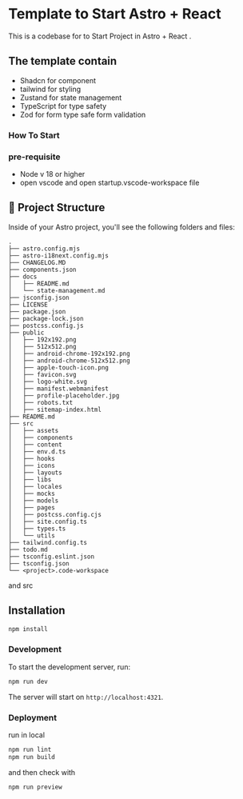 # Template to Start Astro + React

This is a codebase for to Start Project in Astro + React .

## The template contain

- Shadcn for component
- tailwind for styling
- Zustand for state management
- TypeScript for type safety
- Zod for form type safe form validation

### How To Start

### pre-requisite

- Node v 18 or higher
- open vscode and open startup.vscode-workspace file

## 🚀 Project Structure

Inside of your Astro project, you'll see the following folders and files:

```text
.
├── astro.config.mjs
├── astro-i18next.config.mjs
├── CHANGELOG.MD
├── components.json
├── docs
│   ├── README.md
│   └── state-management.md
├── jsconfig.json
├── LICENSE
├── package.json
├── package-lock.json
├── postcss.config.js
├── public
│   ├── 192x192.png
│   ├── 512x512.png
│   ├── android-chrome-192x192.png
│   ├── android-chrome-512x512.png
│   ├── apple-touch-icon.png
│   ├── favicon.svg
│   ├── logo-white.svg
│   ├── manifest.webmanifest
│   ├── profile-placeholder.jpg
│   ├── robots.txt
│   ├── sitemap-index.html
├── README.md
├── src
│   ├── assets
│   ├── components
│   ├── content
│   ├── env.d.ts
│   ├── hooks
│   ├── icons
│   ├── layouts
│   ├── libs
│   ├── locales
│   ├── mocks
│   ├── models
│   ├── pages
│   ├── postcss.config.cjs
│   ├── site.config.ts
│   ├── types.ts
│   └── utils
├── tailwind.config.ts
├── todo.md
├── tsconfig.eslint.json
├── tsconfig.json
└── <project>.code-workspace
```

and src

## Installation

```bash
npm install
```

### Development

To start the development server, run:

```bash
npm run dev
```

The server will start on `http://localhost:4321`.

### Deployment

run in local

```sh
npm run lint
npm run build
```

and then check with

```sh
npm run preview
```
